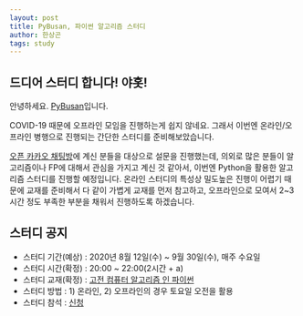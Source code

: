 ```yaml
---
layout: post
title: PyBusan, 파이썬 알고리즘 스터디
author: 한상곤
tags: study
---
```


## 드디어 스터디 합니다! 야홋!

안녕하세요. [PyBusan](mailto:pybusan@gmail.com)입니다. 

COVID-19 때문에 오프라인 모임을 진행하는게 쉽지 않네요. 그래서 이번엔 온라인/오프라인 병행으로 진행되는 간단한 스터디를 준비해보았습니다.

[오픈 카카오 채팅방](https://open.kakao.com/o/g6JQlVdb)에 계신 분들을 대상으로 설문을 진행했는데, 의외로 많은 분들이 알고리즘이나 FP에 대해서 관심을 가지고 계신 것 같아서, 이번엔 Python을 활용한 알고리즘 스터디를 진행할 예정입니다. 온라인 스터디의 특성상 밀도높은 진행이 어렵기 때문에 교재를 준비해서 다 같이 가볍게 교재를 먼저 참고하고, 오프라인으로 모여서 2~3시간 정도 부족한 부분을 채워서 진행하도록 하겠습니다.

## 스터디 공지

* 스터디 기간(예상) : 2020년 8월 12일(수) ~ 9월 30일(수), 매주 수요일
* 스터디 시간(확정) : 20:00 ~ 22:00(2시간 + a)
* 스터디 교재(확정) : [고전 컴퓨터 알고리즘 인 파이썬](https://ridibooks.com/books/443000749?_s=search&_q=%ED%8C%8C%EC%9D%B4%EC%8D%AC+%EA%B3%A0%EC%A0%84)
* 스터디 방법 : 1) 온라인, 2) 오프라인의 경우 토요일 오전을 활용
* 스터디 참석 : [신청](https://forms.gle/iLhPk4yV8yS1e2Fx7)
